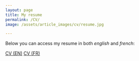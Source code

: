 ```yaml
---
layout: page
title: My resume
permalink: /CV/
image: /assets/article_images/cv/resume.jpg

---
```


Below you can access my resume in both *english* and *french*:

<div class="button-container">
	<a href="https://manuneuro.github.io/EmmanuelCalvet/assets/cv/CV_Emmanuel_Calvet__EN.pdf" class="custombutton_red">CV (EN)</a>
	<a href="https://manuneuro.github.io/EmmanuelCalvet/assets/cv/CV_Emmanuel_Calvet__FR.pdf" class="custombutton_blue">CV (FR)</a>
</div>

